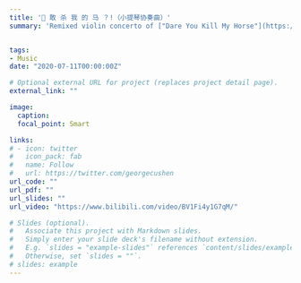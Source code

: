 ```yaml
---
title: '🐎 敢 杀 我 的 马 ？!（小提琴协奏曲）'
summary: 'Remixed violin concerto of ["Dare You Kill My Horse"](https://www.bilibili.com/video/BV1yt4y1Q7SS). 400k views on Bilibili.'


tags:
- Music
date: "2020-07-11T00:00:00Z"

# Optional external URL for project (replaces project detail page).
external_link: ""

image:
  caption:
  focal_point: Smart

links:
# - icon: twitter
#   icon_pack: fab
#   name: Follow
#   url: https://twitter.com/georgecushen
url_code: ""
url_pdf: ""
url_slides: ""
url_video: "https://www.bilibili.com/video/BV1Fi4y1G7qM/"

# Slides (optional).
#   Associate this project with Markdown slides.
#   Simply enter your slide deck's filename without extension.
#   E.g. `slides = "example-slides"` references `content/slides/example-slides.md`.
#   Otherwise, set `slides = ""`.
# slides: example
---
```

